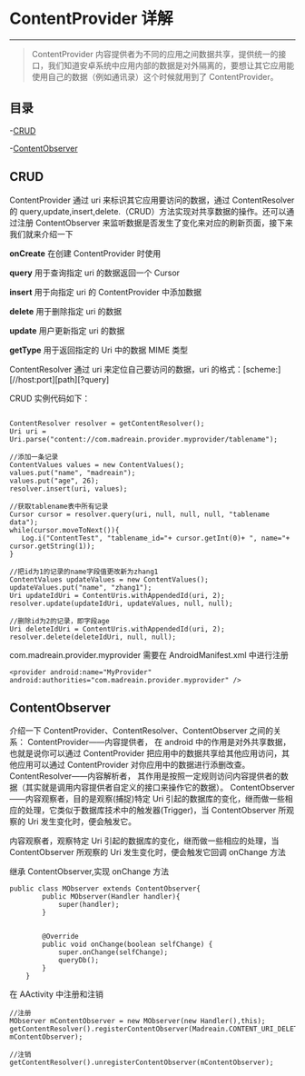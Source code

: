 # ContentProvider 详解

---

> ContentProvider 内容提供者为不同的应用之间数据共享，提供统一的接口，我们知道安卓系统中应用内部的数据是对外隔离的，要想让其它应用能使用自己的数据（例如通讯录）这个时候就用到了 ContentProvider。

## 目录

-[CRUD](#CRUD)

-[ContentObserver](#ContentObserver)

## CRUD

ContentProvider 通过 uri 来标识其它应用要访问的数据，通过 ContentResolver 的 query,update,insert,delete.（CRUD）方法实现对共享数据的操作。还可以通过注册 ContentObserver 来监听数据是否发生了变化来对应的刷新页面，接下来我们就来介绍一下

**onCreate**
在创建 ContentProvider 时使用

**query**
用于查询指定 uri 的数据返回一个 Cursor

**insert**
用于向指定 uri 的 ContentProvider 中添加数据

**delete**
用于删除指定 uri 的数据

**update**
用户更新指定 uri 的数据

**getType**
用于返回指定的 Uri 中的数据 MIME 类型

ContentResolver 通过 uri 来定位自己要访问的数据，uri 的格式：[scheme:][//host:port][path][?query]

CRUD 实例代码如下：

```

ContentResolver resolver = getContentResolver();
Uri uri = Uri.parse("content://com.madreain.provider.myprovider/tablename");

//添加一条记录
ContentValues values = new ContentValues();
values.put("name", "madreain");
values.put("age", 26);
resolver.insert(uri, values);

//获取tablename表中所有记录
Cursor cursor = resolver.query(uri, null, null, null, "tablename data");
while(cursor.moveToNext()){
   Log.i("ContentTest", "tablename_id="+ cursor.getInt(0)+ ", name="+ cursor.getString(1));
}

//把id为1的记录的name字段值更改新为zhang1
ContentValues updateValues = new ContentValues();
updateValues.put("name", "zhang1");
Uri updateIdUri = ContentUris.withAppendedId(uri, 2);
resolver.update(updateIdUri, updateValues, null, null);

//删除id为2的记录，即字段age
Uri deleteIdUri = ContentUris.withAppendedId(uri, 2);
resolver.delete(deleteIdUri, null, null);

```

com.madreain.provider.myprovider 需要在 AndroidManifest.xml 中进行注册

```
<provider android:name="MyProvider" android:authorities="com.madreain.provider.myprovider" />
```

## ContentObserver

介绍一下 ContentProvider、ContentResolver、ContentObserver 之间的关系：
ContentProvider——内容提供者， 在 android 中的作用是对外共享数据，也就是说你可以通过 ContentProvider 把应用中的数据共享给其他应用访问，其他应用可以通过 ContentProvider 对你应用中的数据进行添删改查。
ContentResolver——内容解析者， 其作用是按照一定规则访问内容提供者的数据（其实就是调用内容提供者自定义的接口来操作它的数据）。
ContentObserver——内容观察者，目的是观察(捕捉)特定 Uri 引起的数据库的变化，继而做一些相应的处理，它类似于数据库技术中的触发器(Trigger)，当 ContentObserver 所观察的 Uri 发生变化时，便会触发它。

内容观察者，观察特定 Uri 引起的数据库的变化，继而做一些相应的处理，当 ContentObserver 所观察的 Uri 发生变化时，便会触发它回调 onChange 方法

继承 ContentObserver,实现 onChange 方法

```
public class MObserver extends ContentObserver{
        public MObserver(Handler handler){
            super(handler);
        }


        @Override
        public void onChange(boolean selfChange) {
            super.onChange(selfChange);
            queryDb();
        }
    }
```

在 AActivity 中注册和注销

```
//注册
MObserver mContentObserver = new MObserver(new Handler(),this);
getContentResolver().registerContentObserver(Madreain.CONTENT_URI_DELETE,true, mContentObserver);

//注销
getContentResolver().unregisterContentObserver(mContentObserver);

```
